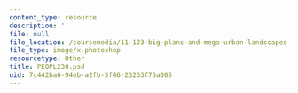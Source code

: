 ```yaml
---
content_type: resource
description: ''
file: null
file_location: /coursemedia/11-123-big-plans-and-mega-urban-landscapes-spring-2014/7c442ba694eba2fb5f4623263f75a005_PEOPL230.psd
file_type: image/x-photoshop
resourcetype: Other
title: PEOPL230.psd
uid: 7c442ba6-94eb-a2fb-5f46-23263f75a005
---
```

